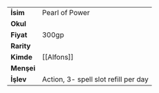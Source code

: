 |  |  |  
|---|---|  
| **İsim** | Pearl of Power|  
| **Okul** | |  
| **Fiyat** | 300gp|  
| **Rarity** | |  
| **Kimde** | [[Alfons]]|  
| **Menşei** | |  
| **İşlev** | Action, 3- spell slot refill per day|  
